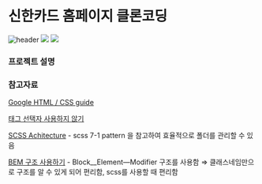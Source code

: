 # 신한카드 홈페이지 클론코딩

![header](https://capsule-render.vercel.app/api?type=waving&color=auto&height=200&section=header&text=신한카드%20홈페이지%20클론코딩&fontSize=40)
<img src="https://img.shields.io/badge/html5-E34F26?style=flat-square&logo=html5&logoColor=black"/>
<img src="https://img.shields.io/badge/scss-CC6699?style=flat-square&logo=sass&logoColor=black"/>

### 프로젝트 설명

### 참고자료

[Google HTML / CSS guide](https://google.github.io/styleguide/htmlcssguide.html)

[태그 선택자 사용하지 않기](https://frontstuff.io/you-need-to-stop-targeting-tags-in-css)

[SCSS Achitecture](https://itnext.io/structuring-your-sass-projects-c8d41fa55ed4) - scss 7-1 pattern 을 참고하여 효율적으로 폴더를 관리할 수 있음

[BEM 구조 사용하기](https://simple-web.dev/bem-by-example-part-2) - Block\_\_Element—Modifier 구조를 사용함 ⇒ 클래스네임만으로 구조를 알 수 있게 되어 편리함, scss를 사용할 때 편리함
